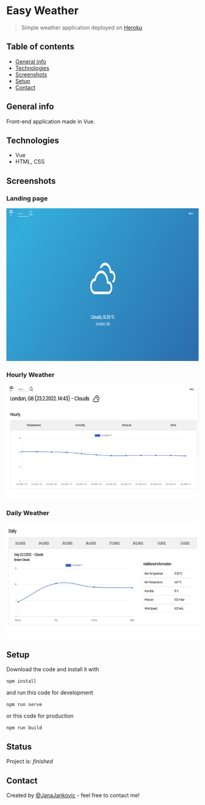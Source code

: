 # Easy Weather
> Simple weather application deployed on [Heroku](https://easy-weather-webapp.herokuapp.com/)

## Table of contents
* [General info](#general-info)
* [Technologies](#technologies)
* [Screenshots](#screenshots)
* [Setup](#setup)
* [Contact](#contact)

## General info
Front-end application made in Vue.

## Technologies
* Vue
* HTML, CSS

## Screenshots
### Landing page
<img src="/screenshots/1.png" height="400px" alt="Landing Page">

### Hourly Weather
<img src="/screenshots/2.png" height="300px" alt="Hourly Weather">

### Daily Weather
<img src="/screenshots/3.png" height="300px" alt="Daily Weather">

## Setup
Download the code and install it with 
```
npm install
```
and run this code for development
```
npm run serve
```
or this code for production
```
npm run build
```

## Status
Project is: _finished_

## Contact
Created by [@JanaJankovic](https://github.com/JanaJankovic) - feel free to contact me!
